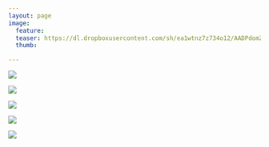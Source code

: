 ```yaml
---
layout: page
image:
  feature:
  teaser: https://dl.dropboxusercontent.com/sh/ea1wtnz7z734o12/AADPdomZXCD8QTqyy0JZBOo0a/luontokuvat/kev%C3%A4t/6/DS53795-245px.jpg
  thumb:

---
```


[![](https://dl.dropboxusercontent.com/sh/ea1wtnz7z734o12/AABYrM1j28oJ4hTrh6t7stlaa/luontokuvat/kev%C3%A4t/6/DS53781-800px.jpg)](https://dl.dropboxusercontent.com/sh/ea1wtnz7z734o12/AABP63JVJ7lBK6I5RAV-1hNEa/luontokuvat/kev%C3%A4t/6/DS53781.jpg)

[![](https://dl.dropboxusercontent.com/sh/ea1wtnz7z734o12/AACO2GDcN8Enr_9P6aIWGlRPa/luontokuvat/kev%C3%A4t/6/DS53787-800px.jpg)](https://dl.dropboxusercontent.com/sh/ea1wtnz7z734o12/AADarpdv61AzU9aWCJ_rdRWBa/luontokuvat/kev%C3%A4t/6/DS53787.jpg)

[![](https://dl.dropboxusercontent.com/sh/ea1wtnz7z734o12/AAAFTNV5XGLhz6nOdip54ac4a/luontokuvat/kev%C3%A4t/6/DS53793-800px.jpg)](https://dl.dropboxusercontent.com/sh/ea1wtnz7z734o12/AABAw4RC_SVzazXPsEqxmL4-a/luontokuvat/kev%C3%A4t/6/DS53793.jpg)

[![](https://dl.dropboxusercontent.com/sh/ea1wtnz7z734o12/AABSHtIvtZ4dekIvucjByinoa/luontokuvat/kev%C3%A4t/6/DS53805-800px.jpg)](https://dl.dropboxusercontent.com/sh/ea1wtnz7z734o12/AAC6ff4weNamqlb7uPhwR_1Ba/luontokuvat/kev%C3%A4t/6/DS53805.jpg)

[![](https://dl.dropboxusercontent.com/sh/ea1wtnz7z734o12/AADB-0Vmhg2TgGy5u4xwyjrua/luontokuvat/kev%C3%A4t/6/DS53807-800px.jpg)](https://dl.dropboxusercontent.com/sh/ea1wtnz7z734o12/AAAKxprbDAnr_Cn1OW05DUaDa/luontokuvat/kev%C3%A4t/6/DS53807.jpg)

